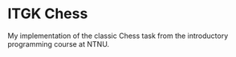 # ITGK Chess
My implementation of the classic Chess task from the introductory programming course at NTNU.